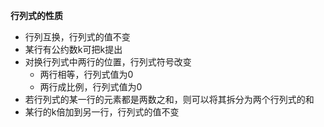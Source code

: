 **行列式的性质**  
- 行列互换，行列式的值不变
- 某行有公约数k可把k提出
- 对换行列式中两行的位置，行列式符号改变 
    - 两行相等，行列式值为0
    - 两行成比例，行列式值为0   
- 若行列式的某一行的元素都是两数之和，则可以将其拆分为两个行列式的和
- 某行的k倍加到另一行，行列式的值不变